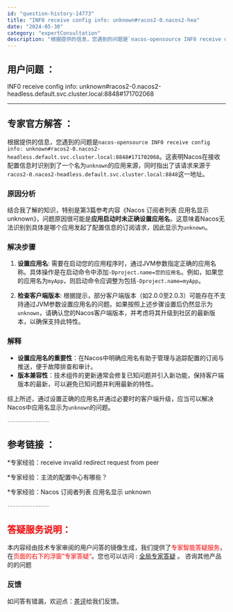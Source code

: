 ```yaml
---
id: "question-history-14773"
title: "INF0 receive config info: unknown#racos2-0.nacos2-hea"
date: "2024-05-30"
category: "expertConsultation"
description: "根据提供的信息，您遇到的问题是`nacos-opensource INF0 receive config info: unknown#racos2-0.nacos2-headless.default.svc.cluster.local:8848#171702068`。这表明Nacos在接收配置信息时"
---
```


## 用户问题 ： 
 INF0 receive config info: unknown#racos2-0.nacos2-headless.default.svc.cluster.local:8848#171702068  

---------------
## 专家官方解答 ：

根据提供的信息，您遇到的问题是`nacos-opensource INF0 receive config info: unknown#racos2-0.nacos2-headless.default.svc.cluster.local:8848#171702068`。这表明Nacos在接收配置信息时识别到了一个名为`unknown`的应用来源，同时指出了该请求来源于`racos2-0.nacos2-headless.default.svc.cluster.local:8848`这一地址。

### 原因分析
结合我了解的知识，特别是第3篇参考内容《Nacos 订阅者列表 应用名显示 unknown》，问题原因很可能是**应用启动时未正确设置应用名**。这意味着Nacos无法识别到具体是哪个应用发起了配置信息的订阅请求，因此显示为`unknown`。

### 解决步骤
1. **设置应用名**: 需要在启动您的应用程序时，通过JVM参数指定正确的应用名称。具体操作是在启动命令中添加`-Dproject.name=您的应用名`。例如，如果您的应用名为`myApp`，则启动命令应调整为包括`-Dproject.name=myApp`。

2. **检查客户端版本**: 根据提示，部分客户端版本（如2.0.0至2.0.3）可能存在不支持通过JVM参数设置应用名的问题。如果按照上述步骤设置后仍然显示为`unknown`，请确认您的Nacos客户端版本，并考虑将其升级到社区的最新版本，以确保支持此特性。

### 解释
- **设置应用名的重要性**：在Nacos中明确应用名有助于管理与追踪配置的订阅与推送，便于故障排查和审计。
- **版本兼容性**：技术组件的更新通常会修复已知问题并引入新功能，保持客户端版本的最新，可以避免已知问题并利用最新的特性。

综上所述，通过设置正确的应用名并通过必要时的客户端升级，应当可以解决Nacos中应用名显示为`unknown`的问题。


<font color="#949494">---------------</font> 


## 参考链接 ：

*专家经验：receive invalid redirect request from peer 
 
 *专家经验：主流的配置中心有哪些？ 
 
 *专家经验：Nacos 订阅者列表 应用名显示 unknown 


 <font color="#949494">---------------</font> 
 


## <font color="#FF0000">答疑服务说明：</font> 

本内容经由技术专家审阅的用户问答的镜像生成，我们提供了<font color="#FF0000">专家智能答疑服务</font>，在<font color="#FF0000">页面的右下的浮窗”专家答疑“</font>。您也可以访问 : [全局专家答疑](https://answer.opensource.alibaba.com/docs/intro) 。 咨询其他产品的的问题

### 反馈
如问答有错漏，欢迎点：[差评](https://ai.nacos.io/user/feedbackByEnhancerGradePOJOID?enhancerGradePOJOId=14785)给我们反馈。
